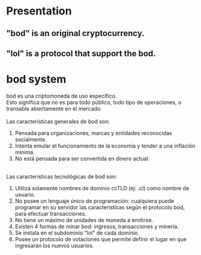 <h1>Presentation</h1>


<h2>"bod" is an original cryptocurrency.<h2>
<h2>"lol" is a protocol that support the bod.</h2>




<h1>bod system</h1>
bod es una criptomoneda de uso específico.<br>
Esto significa que no es para todo público, todo tipo de operaciones, o transable abiertamente en el mercado.<br>
<br>
Las características generales de bod son:<br>
<ol>
<li>Pensada para organizaciones, marcas y entidades reconocidas socialmente.</li>
<li>Intenta emular el funcionamiento de la economía y tender a una inflación mínima.</li>
<li>No está pensada para ser convertida en dinero actual.</li>
</ol>


<br>
Las características tecnológicas de bod son:<br>
<ol>
<li>Utiliza solamente nombres de dominio ccTLD (ej: .cl) como nombre de usuario.</li>
<li>No posee un lenguaje único de programación: cualquiera puede programar en su servidor las características según el protocolo bod, para efectuar transacciones.</li>
<li>No tiene un máximo de unidades de moneda a emitirse.</li>
<li>Existen 4 formas de minar bod: ingresos, transacciones y minería.</li>
<li>Se instala en el subdominio "lol" de cada dominio.</li>
<li>Posee un protocolo de votaciones que permite definir el lugar en que ingresarán los nuevos usuarios.</li>
</ol>


